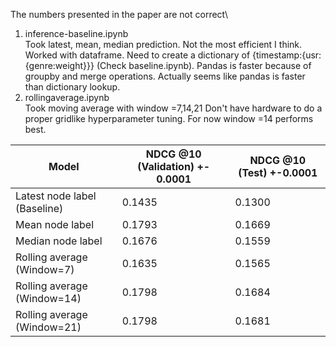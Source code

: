 The numbers presented in the paper are not correct\
1. inference-baseline.ipynb\
        Took latest, mean, median prediction. Not the most efficient I think. Worked with dataframe. Need to create a dictionary of {timestamp:{usr:{genre:weight}}} (Check baseline.ipynb). Pandas is faster because of groupby and merge operations. Actually seems like pandas is faster than dictionary lookup.
2. rollingaverage.ipynb\
        Took moving average with window =7,14,21
        Don't have hardware to do a proper gridlike hyperparameter tuning. For now window =14 performs best.

| Model   | NDCG @10 (Validation) +- 0.0001 | NDCG @10 (Test) +-0.0001
| -------- | ------- | ------- |
| Latest node label (Baseline)  | 0.1435   | 0.1300
| Mean node label | 0.1793    | 0.1669
| Median node label    | 0.1676    | 0.1559
| Rolling average (Window=7)    | 0.1635    | 0.1565
| Rolling average (Window=14)    | 0.1798   | 0.1684
| Rolling average (Window=21)    | 0.1798   | 0.1681
